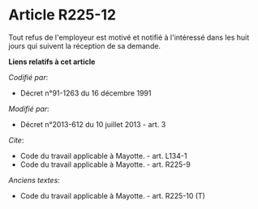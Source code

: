 # Article R225-12

Tout refus de l'employeur est motivé et notifié à l'intéressé dans les huit jours qui suivent la réception de sa demande.

**Liens relatifs à cet article**

_Codifié par_:

  - Décret n°91-1263 du 16 décembre 1991

_Modifié par_:

  - Décret n°2013-612 du 10 juillet 2013 - art. 3

_Cite_:

  - Code du travail applicable à Mayotte. - art. L134-1
  - Code du travail applicable à Mayotte. - art. R225-9

_Anciens textes_:

  - Code du travail applicable à Mayotte. - art. R225-10 (T)
